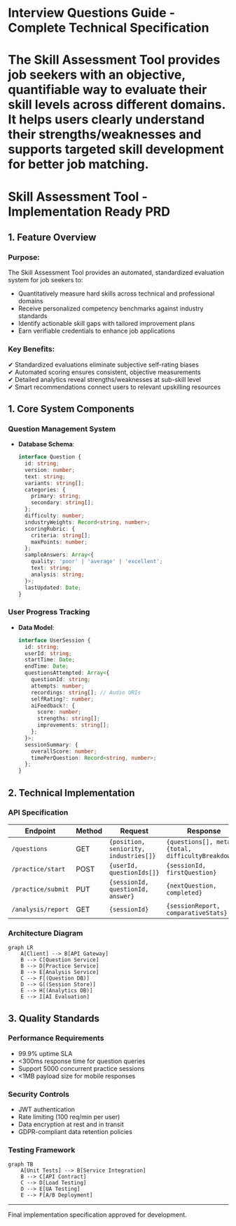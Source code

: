 # Interview Questions Guide - Complete Technical Specification
The Skill Assessment Tool provides job seekers with an objective, quantifiable way to evaluate their skill levels across different domains. It helps users clearly understand their strengths/weaknesses and supports targeted skill development for better job matching.
=======
# Skill Assessment Tool - Implementation Ready PRD

## 1. Feature Overview  
### Purpose:
The Skill Assessment Tool provides an automated, standardized evaluation system for job seekers to:
- Quantitatively measure hard skills across technical and professional domains
- Receive personalized competency benchmarks against industry standards  
- Identify actionable skill gaps with tailored improvement plans
- Earn verifiable credentials to enhance job applications  

### Key Benefits:
✔ Standardized evaluations eliminate subjective self-rating biases  
✔ Automated scoring ensures consistent, objective measurements  
✔ Detailed analytics reveal strengths/weaknesses at sub-skill level  
✔ Smart recommendations connect users to relevant upskilling resources  

## 1. Core System Components
### Question Management System
- **Database Schema**:
  ```typescript
  interface Question {
    id: string;
    version: number;
    text: string;
    variants: string[];
    categories: {
      primary: string;
      secondary: string[];
    };
    difficulty: number; 
    industryWeights: Record<string, number>;
    scoringRubric: {
      criteria: string[];
      maxPoints: number;
    };
    sampleAnswers: Array<{
      quality: 'poor' | 'average' | 'excellent';
      text: string;
      analysis: string;
    }>;
    lastUpdated: Date;
  }
  ```

### User Progress Tracking
- **Data Model**:
  ```typescript
  interface UserSession {
    id: string;
    userId: string;
    startTime: Date;
    endTime: Date;
    questionsAttempted: Array<{
      questionId: string;
      attempts: number;
      recordings: string[]; // Audio URIs
      selfRating?: number;
      aiFeedback?: {
        score: number;
        strengths: string[];
        improvements: string[];
      };
    }>;
    sessionSummary: {
      overallScore: number;
      timePerQuestion: Record<string, number>;
    };
  }
  ```

## 2. Technical Implementation

### API Specification
| Endpoint | Method | Request | Response |
|----------|--------|---------|----------|
| `/questions` | GET | `{position, seniority, industries[]}` | `{questions[], meta: {total, difficultyBreakdown}}` |
| `/practice/start` | POST | `{userId, questionIds[]}` | `{sessionId, firstQuestion}` |
| `/practice/submit` | PUT | `{sessionId, questionId, answer}` | `{nextQuestion, completed}` |
| `/analysis/report` | GET | `{sessionId}` | `{sessionReport, comparativeStats}` |

### Architecture Diagram
```mermaid
graph LR
    A[Client] --> B[API Gateway]
    B --> C[Question Service]
    B --> D[Practice Service]
    B --> E[Analysis Service]
    C --> F[(Question DB)]
    D --> G[(Session Store)]
    E --> H[(Analytics DB)]
    E --> I[AI Evaluation]
```

## 3. Quality Standards

### Performance Requirements
- 99.9% uptime SLA
- <300ms response time for question queries
- Support 5000 concurrent practice sessions
- <1MB payload size for mobile responses

### Security Controls
- JWT authentication
- Rate limiting (100 req/min per user)
- Data encryption at rest and in transit
- GDPR-compliant data retention policies

### Testing Framework
```mermaid
graph TB
    A[Unit Tests] --> B[Service Integration]
    B --> C[API Contract]
    C --> D[Load Testing]
    D --> E[UA Testing]
    E --> F[A/B Deployment]
```

---
Final implementation specification approved for development.
